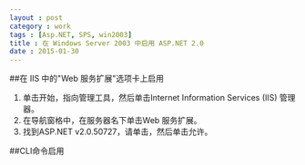 ```yaml
---
layout : post
category : work
tags : [Asp.NET, SPS, win2003]
title : 在 Windows Server 2003 中启用 ASP.NET 2.0
date : 2015-01-30
---
```


##在 IIS 中的"Web 服务扩展"选项卡上启用

1. 单击开始，指向管理工具，然后单击Internet Information Services (IIS) 管理器。
1. 在导航窗格中，在服务器名下单击Web 服务扩展。
1. 找到ASP.NET v2.0.50727，请单击，然后单击允许。

##CLI命令启用

<script src="https://gist.github.com/samrain/38c4ae11f6b49a75cc99.js"></script>
